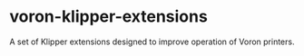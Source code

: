 # voron-klipper-extensions
A set of Klipper extensions designed to improve operation of Voron printers.
